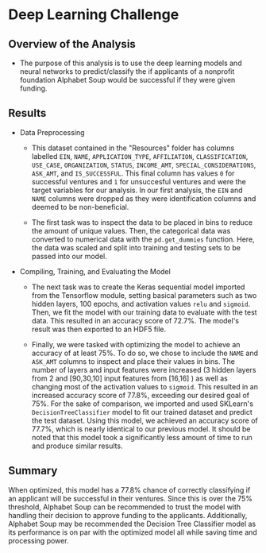 # Deep Learning Challenge

## Overview of the Analysis

* The purpose of this analysis is to use the deep learning models and neural networks to predict/classify the if applicants of a nonprofit foundation Alphabet Soup would be successful if they were given funding. 

## Results

* Data Preprocessing

    * This dataset contained in the "Resources" folder has columns labelled `EIN`, `NAME`, `APPLICATION_TYPE`, `AFFILIATION`, `CLASSIFICATION`, `USE_CASE`, `ORGANIZATION`, `STATUS`, `INCOME_AMT`, `SPECIAL_CONSIDERATIONS`, `ASK_AMT`, and `IS_SUCCESSFUL`. This final column has values `0` for successful ventures and `1` for unsuccesful ventures and were the target variables for our analysis. In our first analysis, the `EIN` and `NAME` columns were dropped as they were identification columns and deemed to be non-beneficial.

    * The first task was to inspect the data to be placed in bins to reduce the amount of unique values. Then, the categorical data was converted to numerical data with the `pd.get_dummies` function. Here, the data was scaled and split into training and testing sets to be passed into our model.

* Compiling, Training, and Evaluating the Model 

    * The next task was to create the Keras sequential model imported from the Tensorflow module, setting basical parameters such as two hidden layers, 100 epochs, and activation values `relu` and `sigmoid`. Then, we fit the model with our training data to evaluate with the test data. This resulted in an accuracy score of 72.7%. The model's result was then exported to an HDF5 file.

    * Finally, we were tasked with optimizing the model to achieve an accuracy of at least 75%. To do so, we chose to include the `NAME` and `ASK_AMT` columns to inspect and place their values in bins. The number of layers and input features were increased (3 hidden layers from 2 and [90,30,10] input features from [16,16] ) as well as changing most of the activation values to `sigmoid`. This resulted in an increased accuracy score of 77.8%, exceeding our desired goal of 75%. For the sake of comparison, we imported and used SKLearn's `DecisionTreeClassifier` model to fit our trained dataset and predict the test dataset. Using this model, we achieved an accuracy score of 77.7%, which is nearly identical to our previous model. It should be noted that this model took a significantly less amount of time to run and produce similar results.

## Summary

When optimized, this model has a 77.8% chance of correctly classifying if an applicant will be successful in their ventures. Since this is over the 75% threshold, Alphabet Soup can be recommended to trust the model with handling their decision to approve funding to the applicants. Additionally, Alphabet Soup may be recommended the Decision Tree Classifier model as its performance is on par with the optimized model all while saving time and processing power.
